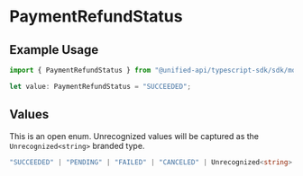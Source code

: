 # PaymentRefundStatus

## Example Usage

```typescript
import { PaymentRefundStatus } from "@unified-api/typescript-sdk/sdk/models/shared";

let value: PaymentRefundStatus = "SUCCEEDED";
```

## Values

This is an open enum. Unrecognized values will be captured as the `Unrecognized<string>` branded type.

```typescript
"SUCCEEDED" | "PENDING" | "FAILED" | "CANCELED" | Unrecognized<string>
```